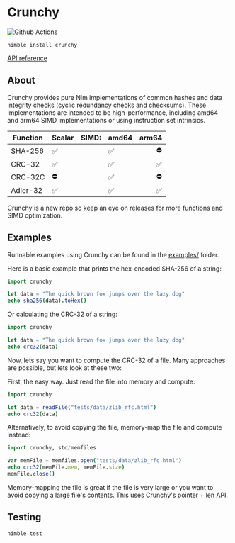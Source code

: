 # Crunchy

![Github Actions](https://github.com/guzba/crunchy/workflows/Github%20Actions/badge.svg)

`nimble install crunchy`

[API reference](https://nimdocs.com/guzba/crunchy)

## About

Crunchy provides pure Nim implementations of common hashes and data integrity checks (cyclic redundancy checks and checksums). These implementations are intended to be high-performance, including amd64 and arm64 SIMD implementations or using instruction set intrinsics.

Function | Scalar | SIMD: | amd64 | arm64
---       | ---   | ---   | ---   | ---:
SHA-256   | ✅   |       |  ✅   | ⛔
CRC-32    | ✅   |       |  ✅   | ✅
CRC-32C   | ⛔   |       |  ✅   | ⛔
Adler-32  | ✅   |       |  ✅   | ✅

Crunchy is a new repo so keep an eye on releases for more functions and SIMD optimization.

## Examples

Runnable examples using Crunchy can be found in the [examples/](https://github.com/guzba/crunchy/blob/master/examples) folder.

Here is a basic example that prints the hex-encoded SHA-256 of a string:

```nim
import crunchy

let data = "The quick brown fox jumps over the lazy dog"
echo sha256(data).toHex()
```

Or calculating the CRC-32 of a string:

```nim
import crunchy

let data = "The quick brown fox jumps over the lazy dog"
echo crc32(data)
```

Now, lets say you want to compute the CRC-32 of a file. Many approaches are possible, but lets look at these two:

First, the easy way. Just read the file into memory and compute:
```nim
import crunchy

let data = readFile("tests/data/zlib_rfc.html")
echo crc32(data)
```

Alternatively, to avoid copying the file, memory-map the file and compute instead:
```nim
import crunchy, std/memfiles

var memFile = memfiles.open("tests/data/zlib_rfc.html")
echo crc32(memFile.mem, memFile.size)
memFile.close()
```

Memory-mapping the file is great if the file is very large or you want to avoid copying a large file's contents. This uses Crunchy's pointer + len API.

## Testing

`nimble test`
